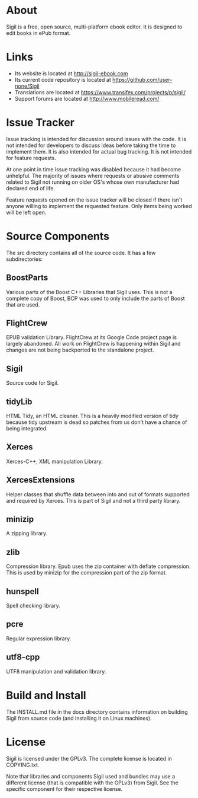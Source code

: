 About
=====

Sigil is a free, open source, multi-platform ebook editor.
It is designed to edit books in ePub format.


Links
=====

* Its website is located at http://sigil-ebook.com
* Its current code repository is located at https://github.com/user-none/Sigil
* Translations are located at https://www.transifex.com/projects/p/sigil/
* Support forums are located at http://www.mobileread.com/


Issue Tracker
=============

Issue tracking is intended for discussion around issues with the code. It
is not intended for developers to discuss ideas before taking the time to
implement them. It is also intended for actual bug tracking. It is not
intended for feature requests.

At one point in time issue tracking was disabled because it had become
unhelpful. The majority of issues where requests or abusive comments related
to Sigil not running on older OS's whose own manufacturer had declared
end of life.

Feature requests opened on the issue tracker will be closed if there isn't
anyone willing to implement the requested feature. Only items being worked
will be left open.


Source Components
=================

The src directory contains all of the source code. It has
a few subdirectories:

BoostParts
----------

Various parts of the Boost C++ Libraries that Sigil uses.  This is not a
complete copy of Boost, BCP was used to only include the parts of Boost that
are used.

FlightCrew
----------

EPUB validation Library. FlightCrew at its Google Code project page is largely
abandoned. All work on FlightCrew is happening within Sigil and changes are not
being backported to the standalone project.


Sigil
-----

Source code for Sigil.


tidyLib
-------

HTML Tidy, an HTML cleaner. This is a heavily modified
version of tidy because tidy upstream is dead so patches from us
don't have a chance of being integrated.


Xerces
------

Xerces-C++, XML manipulation Library.

XercesExtensions
----------------

Helper classes that shuffle data between into and out of formats supported and
required by Xerces. This is part of Sigil and not a third party library.

minizip
-------

A zipping library.

zlib
----

Compression library. Epub uses the zip container with deflate compression.
This is used by minizip for the compression part of the zip format.

hunspell
--------

Spell checking library.

pcre
----

Regular expression library.

utf8-cpp
--------

UTF8 manipulation and validation library.


Build and Install
=================

The INSTALL.md file in the docs directory contains information on building
Sigil from source code (and installing it on Linux machines).


License
=======

Sigil is licensed under the GPLv3. The complete license is located in
COPYING.txt.

Note that libraries and components Sigil used and bundles may use a different
license (that is compatible with the GPLv3) from Sigil. See the specific
component for their respective license.
